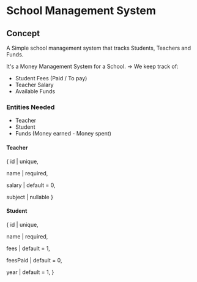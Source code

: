# School Management System

## Concept

A Simple school management system that tracks Students, Teachers and Funds.

It's a Money Management System for a School. -> We keep track of:

* Student Fees (Paid / To pay)
* Teacher Salary
* Available Funds

### Entities Needed

* Teacher
* Student
* Funds (Money earned - Money spent)

#### Teacher

{
  id | unique,

  name | required,

  salary | default = 0,

  subject | nullable
}

#### Student

{
  id | unique,

  name | required,

  fees | default = 1,

  feesPaid | default = 0,
  
  year | default = 1,
}
